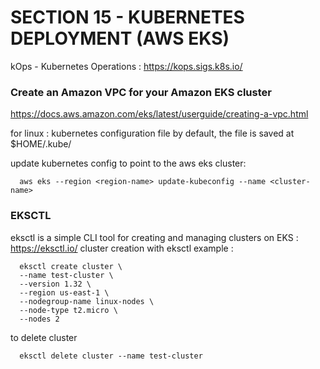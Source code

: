 # SECTION 15 - KUBERNETES DEPLOYMENT (AWS EKS)

kOps - Kubernetes Operations : https://kops.sigs.k8s.io/

### Create an Amazon VPC for your Amazon EKS cluster
  https://docs.aws.amazon.com/eks/latest/userguide/creating-a-vpc.html


for linux : kubernetes configuration file by default, the file is saved at $HOME/.kube/

update kubernetes config to point to the aws eks cluster:
```shell
  aws eks --region <region-name> update-kubeconfig --name <cluster-name>
```

### EKSCTL
  eksctl is a simple CLI tool for creating and managing clusters on EKS : https://eksctl.io/
  cluster creation with eksctl example : 
  ```shell
    eksctl create cluster \
    --name test-cluster \
    --version 1.32 \
    --region us-east-1 \
    --nodegroup-name linux-nodes \
    --node-type t2.micro \
    --nodes 2
  ```

  to delete cluster
  ```shell
    eksctl delete cluster --name test-cluster
  ```
